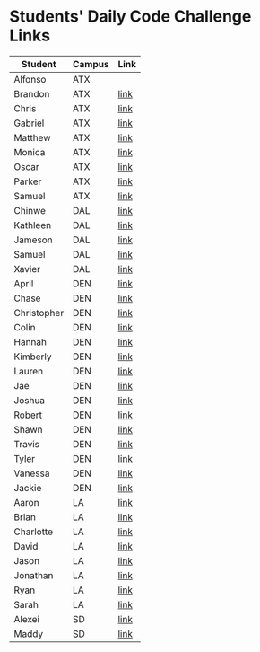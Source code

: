 # Students' Daily Code Challenge Links

|Student|Campus|Link|
|---|---|---|
| Alfonso | ATX |  |
| Brandon | ATX | [link](https://git.generalassemb.ly/Bsacco9814/daily-js-code-challenges) |
| Chris | ATX | [link](https://git.generalassemb.ly/ChrisChroma/daily-js-code-challenges) |
| Gabriel | ATX | [link](https://git.generalassemb.ly/gabivarella/daily-js-code-challenges) |
| Matthew | ATX | [link](https://git.generalassemb.ly/mjmoquin/daily-js-code-challenges) |
| Monica | ATX | [link](https://git.generalassemb.ly/monicamartinez64/daily-js-code-challenges) |
| Oscar | ATX | [link](https://git.generalassemb.ly/oscarf1005/daily-js-code-challenges) |
| Parker | ATX | [link](https://git.generalassemb.ly/ParkerOH/daily-js-code-challenges) |
| Samuel | ATX | [link](https://git.generalassemb.ly/sammyt/daily-js-code-challenges) |
| Chinwe | DAL | [link](https://git.generalassemb.ly/chinwe2020/daily-js-code-challenges) |
| Kathleen | DAL | [link](https://git.generalassemb.ly/kstick/daily-js-code-challenges) |
| Jameson | DAL | [link](https://git.generalassemb.ly/Jaice561/daily-js-code-challenges) |
| Samuel | DAL | [link](https://git.generalassemb.ly/samuel117/daily-js-code-challenges) |
| Xavier | DAL | [link](https://git.generalassemb.ly/xaviermarquezdelaplata/daily-js-code-challenges) |
| April | DEN | [link](https://git.generalassemb.ly/aprilkrgonzales/daily-js-code-challenges) |
| Chase | DEN | [link](https://git.generalassemb.ly/chasewri/daily-js-code-challenges) |
| Christopher | DEN | [link](https://git.generalassemb.ly/CViolante/daily-js-code-challenges) |
| Colin | DEN | [link](https://git.generalassemb.ly/colin96man/daily-js-code-challenges) |
| Hannah | DEN | [link](https://git.generalassemb.ly/hbrantley10/daily-js-code-challenges) |
| Kimberly | DEN | [link](https://git.generalassemb.ly/kimberlyalord/daily-js-code-challenges) |
| Lauren | DEN | [link](https://git.generalassemb.ly/laurenmengert/daily-js-code-challenges) |
| Jae | DEN | [link](https://git.generalassemb.ly/hoodieee/daily-js-code-challenges) |
| Joshua | DEN | [link](https://git.generalassemb.ly/joshfern24/daily-js-code-challenges) |
| Robert | DEN | [link](https://git.generalassemb.ly/rperillo1/daily-js-code-challenges) |
| Shawn | DEN | [link](https://git.generalassemb.ly/sgluchacki/daily-js-code-challenges) |
| Travis | DEN | [link](https://git.generalassemb.ly/TCashion44/daily-js-code-challenges) |
| Tyler | DEN | [link](https://git.generalassemb.ly/tawlur/daily-js-code-challenges) |
| Vanessa | DEN | [link](https://git.generalassemb.ly/vanessalarsen33/daily-js-code-challenges) |
| Jackie | DEN | [link](https://git.generalassemb.ly/JackieDenver/daily-js-code-challenges) |
| Aaron | LA | [link](https://git.generalassemb.ly/asmith-asmith/daily-js-code-challenges) |
| Brian | LA | [link](https://git.generalassemb.ly/bliu7/daily-js-code-challenges) |
| Charlotte | LA | [link](https://git.generalassemb.ly/charlottepak/daily-js-code-challenges) |
| David | LA | [link](https://git.generalassemb.ly/davesheinbein/daily-js-code-challenges) |
| Jason | LA | [link](https://git.generalassemb.ly/JHur/daily-js-code-challenges) |
| Jonathan | LA | [link](https://git.generalassemb.ly/JonathanLane/daily-js-code-challenges) |
| Ryan | LA | [link](https://git.generalassemb.ly/Naryx/daily-js-code-challenges) |
| Sarah | LA | [link](https://git.generalassemb.ly/srosky/daily-js-code-challenges) |
| Alexei | SD | [link](https://git.generalassemb.ly/audarbe/daily-js-code-challenges) |
| Maddy | SD | [link](https://git.generalassemb.ly/maddy-v/daily-js-code-challenges) |


